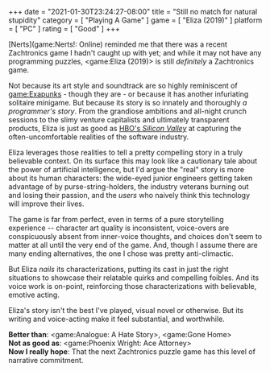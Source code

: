 +++
date = "2021-01-30T23:24:27-08:00"
title = "Still no match for natural stupidity"
category = [ "Playing A Game" ]
game = [ "Eliza (2019)" ]
platform = [ "PC" ]
rating = [ "Good" ]
+++

[Nerts](game:Nerts!: Online) reminded me that there was a recent Zachtronics game I hadn't caught up with yet; and while it may not have any programming puzzles, <game:Eliza (2019)> is still <i>definitely</i> a Zachtronics game.

Not because its art style and soundtrack are so highly reminiscent of <game:Exapunks> - though they are - or because it has another infuriating solitaire minigame.  But because its story is so innately and thoroughly <i>a programmer's story</i>.  From the grandiose ambitions and all-night crunch sessions to the slimy venture capitalists and ultimately transparent products, Eliza is just as good as <a href="https://www.imdb.com/title/tt2575988/">HBO's <i>Silicon Valley</i></a> at capturing the often-uncomfortable realities of the software industry.

Eliza leverages those realities to tell a pretty compelling story in a truly believable context.  On its surface this may look like a cautionary tale about the power of artificial intelligence, but I'd argue the "real" story is more about its human characters: the wide-eyed junior engineers getting taken advantage of by purse-string-holders, the industry veterans burning out and losing their passion, and the <i>users</i> who naively think this technology will improve their lives.

The game is far from perfect, even in terms of a pure storytelling experience -- character art quality is inconsistent, voice-overs are conspicuously absent from inner-voice thoughts, and choices don't seem to matter at all until the very end of the game.  And, though I assume there are many ending alternatives, the one I chose was pretty anti-climactic.

But Eliza <i>nails</i> its characterizations, putting its cast in just the right situations to showcase their relatable quirks and compelling foibles.  And its voice work is on-point, reinforcing those characterizations with believable, emotive acting.

Eliza's story isn't the best I've played, visual novel or otherwise.  But its writing and voice-acting make it feel substantial, and worthwhile.

<b>Better than</b>: <game:Analogue: A Hate Story>, <game:Gone Home>  
<b>Not as good as</b>: <game:Phoenix Wright: Ace Attorney>  
<b>Now I really hope</b>: That the next Zachtronics puzzle game has this level of narrative commitment.
